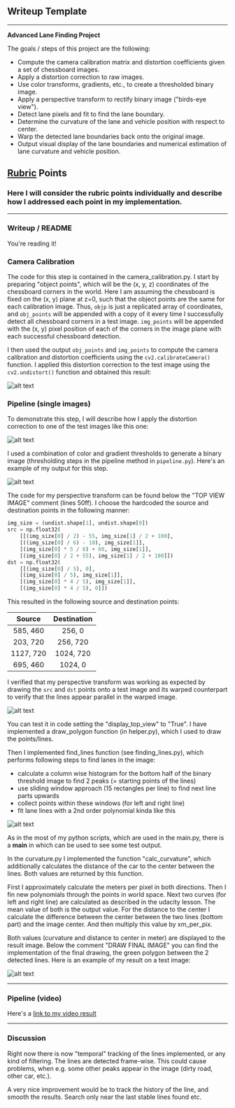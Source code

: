 ## Writeup Template

---

**Advanced Lane Finding Project**

The goals / steps of this project are the following:

* Compute the camera calibration matrix and distortion coefficients given a set of chessboard images.
* Apply a distortion correction to raw images.
* Use color transforms, gradients, etc., to create a thresholded binary image.
* Apply a perspective transform to rectify binary image ("birds-eye view").
* Detect lane pixels and fit to find the lane boundary.
* Determine the curvature of the lane and vehicle position with respect to center.
* Warp the detected lane boundaries back onto the original image.
* Output visual display of the lane boundaries and numerical estimation of lane curvature and vehicle position.

[//]: # (Image References)

[image1]: ./examples/camCalibExample.png "Undistorted Chessboard"
[image2]: ./examples/undistImg.png "Undistorted Image"
[image3]: ./examples/binaryImg.png "Binary Image"
[image4]: ./examples/topView.png "Top View Image"
[image5]: ./examples/findingLines.png "Finding Lines"
[image6]: ./examples/backPlot.png "Green Area Between Lines"

## [Rubric](https://review.udacity.com/#!/rubrics/571/view) Points

### Here I will consider the rubric points individually and describe how I addressed each point in my implementation.  

---

### Writeup / README

You're reading it!

### Camera Calibration

The code for this step is contained in the camera_calibration.py. I start by preparing "object points", which will be the (x, y, z) coordinates of the chessboard corners in the world. Here I am assuming the chessboard is fixed on the (x, y) plane at z=0, such that the object points are the same for each calibration image.  Thus, `objp` is just a replicated array of coordinates, and `obj_points` will be appended with a copy of it every time I successfully detect all chessboard corners in a test image.  `img_points` will be appended with the (x, y) pixel position of each of the corners in the image plane with each successful chessboard detection.  

I then used the output `obj_points` and `img_points` to compute the camera calibration and distortion coefficients using the `cv2.calibrateCamera()` function.  I applied this distortion correction to the test image using the `cv2.undistort()` function and obtained this result: 

![alt text][image1]

### Pipeline (single images)

To demonstrate this step, I will describe how I apply the distortion correction to one of the test images like this one:

![alt text][image2]

I used a combination of color and gradient thresholds to generate a binary image (thresholding steps in the pipeline method in `pipeline.py`).  Here's an example of my output for this step.

![alt text][image3]

The code for my perspective transform can be found below the "TOP VIEW IMAGE" comment (lines 50ff). I choose the hardcoded the source and destination points in the following manner:

```python
img_size = (undist.shape[1], undist.shape[0])
src = np.float32(
    [[(img_size[0] / 2) - 55, img_size[1] / 2 + 100],
    [((img_size[0] / 6) - 10), img_size[1]],
    [(img_size[0] * 5 / 6) + 60, img_size[1]],
    [(img_size[0] / 2 + 55), img_size[1] / 2 + 100]])
dst = np.float32(
    [[(img_size[0] / 5), 0],
    [(img_size[0] / 5), img_size[1]],
    [(img_size[0] * 4 / 5), img_size[1]],
    [(img_size[0] * 4 / 5), 0]])
```

This resulted in the following source and destination points:

| Source        | Destination   | 
|:-------------:|:-------------:| 
| 585, 460      | 256, 0        | 
| 203, 720      | 256, 720      |
| 1127, 720     | 1024, 720      |
| 695, 460      | 1024, 0        |

I verified that my perspective transform was working as expected by drawing the `src` and `dst` points onto a test image and its warped counterpart to verify that the lines appear parallel in the warped image.

![alt text][image4]

You can test it in code setting the "display_top_view" to "True". I have implemented a draw_polygon function (in helper.py), which I used to draw the points/lines.

Then I implemented find_lines function (see finding_lines.py), which performs following steps to find lanes in the image:
* calculate a column wise histogram for the bottom half of the binary threshold image to find 2 peaks (= starting points of the lines)
* use sliding window approach (15 rectangles per line) to find next line parts upwards 
* collect points within these windows (for left and right line)
* fit lane lines with a 2nd order polynomial kinda like this

![alt text][image5]

As in the most of my python scripts, which are used in the main.py, there is a __main__ in which can be used to see some test output.

In the curvature.py I implemented the function "calc_curvature", which additionally calculates the distance of the car to the center between the lines. Both values are returned by this function. 

First I approximately calculate the meters per pixel in both directions. Then I fin new polynomials through the points in world space. Next two curves (for left and right line) are calculated as described in the udacity lesson. The mean value of both is the output value.
For the distance to the center I calculate the difference between the center between the two lines (bottom part) and the image center. And then multiply this value by xm_per_pix.

Both values (curvature and distance to center in meter) are displayed to the result image. Below the comment "DRAW FINAL IMAGE" you can find the implementation of the final drawing, the green polygon between the 2 detected lines. Here is an example of my result on a test image:

![alt text][image6]

---

### Pipeline (video)

Here's a [link to my video result](./output/result_video.mp4)

---

### Discussion

Right now there is now "temporal" tracking of the lines implemented, or any kind of filtering. The lines are detected frame-wise. This could cause problems, when e.g. some other peaks appear in the image (dirty road, other car, etc.). 

A very nice improvement would be to track the history of the line, and smooth the results. Search only near the last stable lines found etc.


